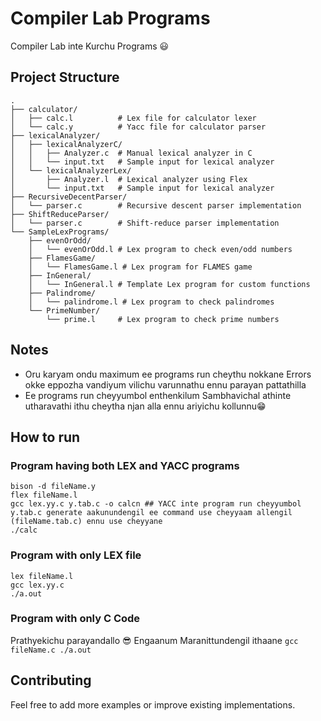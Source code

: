 # Compiler Lab Programs

Compiler Lab inte Kurchu Programs 😃
 

## Project Structure

```
.
├── calculator/
│   ├── calc.l          # Lex file for calculator lexer
│   └── calc.y          # Yacc file for calculator parser
├── lexicalAnalyzer/
│   ├── lexicalAnalyzerC/
│   │   ├── Analyzer.c  # Manual lexical analyzer in C
│   │   └── input.txt   # Sample input for lexical analyzer
│   └── lexicalAnalyzerLex/
│       ├── Analyzer.l  # Lexical analyzer using Flex
│       └── input.txt   # Sample input for lexical analyzer
├── RecursiveDecentParser/
│   └── parser.c        # Recursive descent parser implementation
├── ShiftReduceParser/
│   └── parser.c        # Shift-reduce parser implementation
└── SampleLexPrograms/
    ├── evenOrOdd/
    │   └── evenOrOdd.l # Lex program to check even/odd numbers
    ├── FlamesGame/
    │   └── FlamesGame.l # Lex program for FLAMES game
    ├── InGeneral/
    │   └── InGeneral.l # Template Lex program for custom functions
    ├── Palindrome/
    │   └── palindrome.l # Lex program to check palindromes
    └── PrimeNumber/
        └── prime.l     # Lex program to check prime numbers
```

## Notes

- Oru karyam ondu maximum ee programs run cheythu nokkane Errors okke eppozha vandiyum vilichu varunnathu ennu parayan pattathilla
- Ee programs run cheyyumbol enthenkilum Sambhavichal athinte utharavathi ithu cheytha njan alla ennu ariyichu kollunnu😁

## How to run
### Program having both LEX and YACC programs
```
bison -d fileName.y  
flex fileName.l        
gcc lex.yy.c y.tab.c -o calcn ## YACC inte program run cheyyumbol y.tab.c generate aakunundengil ee command use cheyyaam allengil (fileName.tab.c) ennu use cheyyane
./calc
```

### Program with only LEX file
```
lex fileName.l
gcc lex.yy.c
./a.out
```
### Program with only C Code
Prathyekichu parayandallo 😎
Engaanum Maranittundengil ithaane
    ```
    gcc fileName.c
    ./a.out
    ```
## Contributing

Feel free to add more examples or improve existing implementations.
